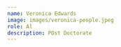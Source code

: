 ```yaml
---
name: Veronica Edwards
image: images/veronica-people.jpeg
role: Al
description: POst Doctorate 
---
```

